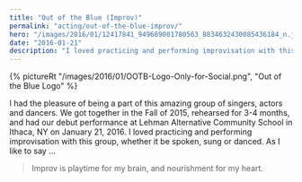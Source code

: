 ```yaml
---
title: "Out of the Blue (Improv)"
permalink: "acting/out-of-the-blue-improv/"
hero: "/images/2016/01/12417841_949689001780563_8834632430085436184_n.jpg"
date: "2016-01-21"
description: "I loved practicing and performing improvisation with this group, whether it be spoken, sung or danced."
---
```


{% pictureRt "/images/2016/01/OOTB-Logo-Only-for-Social.png", "Out of the Blue Logo" %}

I had the pleasure of being a part of this amazing group of singers, actors and dancers. We got together in the Fall of 2015, rehearsed for 3-4 months, and had our debut performance at Lehman Alternative Community School in Ithaca, NY on January 21, 2016. I loved practicing and performing improvisation with this group, whether it be spoken, sung or danced. As I like to say ...

> Improv is playtime for my brain, and nourishment for my heart.